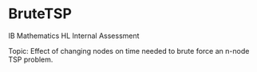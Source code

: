 # BruteTSP

IB Mathematics HL Internal Assessment

Topic: Effect of changing nodes on time needed to brute force an n-node TSP problem.
